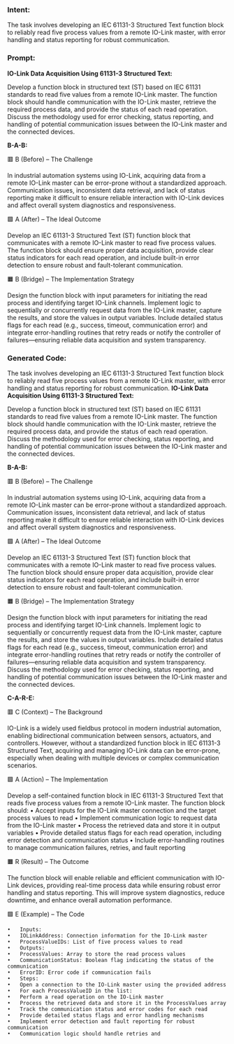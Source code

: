 ### Intent:
The task involves developing an IEC 61131-3 Structured Text function block to reliably read five process values from a remote IO-Link master, with error handling and status reporting for robust communication.

### Prompt:
**IO-Link Data Acquisition Using 61131-3 Structured Text:**

Develop a function block in structured text (ST) based on IEC 61131 standards to read five values from a remote IO-Link master. The function block should handle communication with the IO-Link master, retrieve the required process data, and provide the status of each read operation. Discuss the methodology used for error checking, status reporting, and handling of potential communication issues between the IO-Link master and the connected devices.

**B-A-B:**

🟥 B (Before) – The Challenge

In industrial automation systems using IO-Link, acquiring data from a remote IO-Link master can be error-prone without a standardized approach. Communication issues, inconsistent data retrieval, and lack of status reporting make it difficult to ensure reliable interaction with IO-Link devices and affect overall system diagnostics and responsiveness.

🟩 A (After) – The Ideal Outcome

Develop an IEC 61131-3 Structured Text (ST) function block that communicates with a remote IO-Link master to read five process values. The function block should ensure proper data acquisition, provide clear status indicators for each read operation, and include built-in error detection to ensure robust and fault-tolerant communication.

🟧 B (Bridge) – The Implementation Strategy

Design the function block with input parameters for initiating the read process and identifying target IO-Link channels. Implement logic to sequentially or concurrently request data from the IO-Link master, capture the results, and store the values in output variables. Include detailed status flags for each read (e.g., success, timeout, communication error) and integrate error-handling routines that retry reads or notify the controller of failures—ensuring reliable data acquisition and system transparency.

### Generated Code:
The task involves developing an IEC 61131-3 Structured Text function block to reliably read five process values from a remote IO-Link master, with error handling and status reporting for robust communication.
**IO-Link Data Acquisition Using 61131-3 Structured Text:**

Develop a function block in structured text (ST) based on IEC 61131 standards to read five values from a remote IO-Link master. The function block should handle communication with the IO-Link master, retrieve the required process data, and provide the status of each read operation. Discuss the methodology used for error checking, status reporting, and handling of potential communication issues between the IO-Link master and the connected devices.

**B-A-B:**

🟥 B (Before) – The Challenge

In industrial automation systems using IO-Link, acquiring data from a remote IO-Link master can be error-prone without a standardized approach. Communication issues, inconsistent data retrieval, and lack of status reporting make it difficult to ensure reliable interaction with IO-Link devices and affect overall system diagnostics and responsiveness.

🟩 A (After) – The Ideal Outcome

Develop an IEC 61131-3 Structured Text (ST) function block that communicates with a remote IO-Link master to read five process values. The function block should ensure proper data acquisition, provide clear status indicators for each read operation, and include built-in error detection to ensure robust and fault-tolerant communication.

🟧 B (Bridge) – The Implementation Strategy

Design the function block with input parameters for initiating the read process and identifying target IO-Link channels. Implement logic to sequentially or concurrently request data from the IO-Link master, capture the results, and store the values in output variables. Include detailed status flags for each read (e.g., success, timeout, communication error) and integrate error-handling routines that retry reads or notify the controller of failures—ensuring reliable data acquisition and system transparency. Discuss the methodology used for error checking, status reporting, and handling of potential communication issues between the IO-Link master and the connected devices.

**C-A-R-E:**

🟥 C (Context) – The Background

IO-Link is a widely used fieldbus protocol in modern industrial automation, enabling bidirectional communication between sensors, actuators, and controllers. However, without a standardized function block in IEC 61131-3 Structured Text, acquiring and managing IO-Link data can be error-prone, especially when dealing with multiple devices or complex communication scenarios.

🟩 A (Action) – The Implementation

Develop a self-contained function block in IEC 61131-3 Structured Text that reads five process values from a remote IO-Link master. The function block should:
	•	Accept inputs for the IO-Link master connection and the target process values to read
	•	Implement communication logic to request data from the IO-Link master
	•	Process the retrieved data and store it in output variables
	•	Provide detailed status flags for each read operation, including error detection and communication status
	•	Include error-handling routines to manage communication failures, retries, and fault reporting

🟧 R (Result) – The Outcome

The function block will enable reliable and efficient communication with IO-Link devices, providing real-time process data while ensuring robust error handling and status reporting. This will improve system diagnostics, reduce downtime, and enhance overall automation performance.

🟩 E (Example) – The Code

	•	Inputs:
	•	IOLinkAddress: Connection information for the IO-Link master
	•	ProcessValueIDs: List of five process values to read
	•	Outputs:
	•	ProcessValues: Array to store the read process values
	•	CommunicationStatus: Boolean flag indicating the status of the communication
	•	ErrorID: Error code if communication fails
	•	Steps:
	•	Open a connection to the IO-Link master using the provided address
	•	For each ProcessValueID in the list:
	•	Perform a read operation on the IO-Link master
	•	Process the retrieved data and store it in the ProcessValues array
	•	Track the communication status and error codes for each read
	•	Provide detailed status flags and error handling mechanisms
	•	Implement error detection and fault reporting for robust communication
	•	Communication logic should handle retries and
